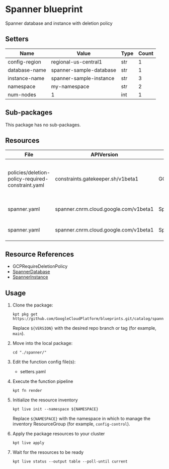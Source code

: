 <!-- BEGINNING OF PRE-COMMIT-BLUEPRINT DOCS HOOK:TITLE -->
# Spanner blueprint


<!-- END OF PRE-COMMIT-BLUEPRINT DOCS HOOK:TITLE -->
<!-- BEGINNING OF PRE-COMMIT-BLUEPRINT DOCS HOOK:BODY -->
Spanner database and instance with deletion policy

## Setters

|     Name      |          Value          | Type | Count |
|---------------|-------------------------|------|-------|
| config-region | regional-us-central1    | str  |     1 |
| database-name | spanner-sample-database | str  |     1 |
| instance-name | spanner-sample-instance | str  |     3 |
| namespace     | my-namespace            | str  |     2 |
| num-nodes     |                       1 | int  |     1 |

## Sub-packages

This package has no sub-packages.

## Resources

|                       File                        |              APIVersion               |           Kind           |                        Name                         |  Namespace   |
|---------------------------------------------------|---------------------------------------|--------------------------|-----------------------------------------------------|--------------|
| policies/deletion-policy-required-constraint.yaml | constraints.gatekeeper.sh/v1beta1     | GCPRequireDeletionPolicy | enforce-deletion-policy-annotation-spanner-instance |              |
| spanner.yaml                                      | spanner.cnrm.cloud.google.com/v1beta1 | SpannerDatabase          | spanner-sample-database                             | my-namespace |
| spanner.yaml                                      | spanner.cnrm.cloud.google.com/v1beta1 | SpannerInstance          | spanner-sample-instance                             | my-namespace |

## Resource References

- GCPRequireDeletionPolicy
- [SpannerDatabase](https://cloud.google.com/config-connector/docs/reference/resource-docs/spanner/spannerdatabase)
- [SpannerInstance](https://cloud.google.com/config-connector/docs/reference/resource-docs/spanner/spannerinstance)

## Usage

1.  Clone the package:
    ```shell
    kpt pkg get https://github.com/GoogleCloudPlatform/blueprints.git/catalog/spanner@${VERSION}
    ```
    Replace `${VERSION}` with the desired repo branch or tag
    (for example, `main`).

1.  Move into the local package:
    ```shell
    cd "./spanner/"
    ```

1.  Edit the function config file(s):
    - setters.yaml

1.  Execute the function pipeline
    ```shell
    kpt fn render
    ```

1.  Initialize the resource inventory
    ```shell
    kpt live init --namespace ${NAMESPACE}
    ```
    Replace `${NAMESPACE}` with the namespace in which to manage
    the inventory ResourceGroup (for example, `config-control`).

1.  Apply the package resources to your cluster
    ```shell
    kpt live apply
    ```

1.  Wait for the resources to be ready
    ```shell
    kpt live status --output table --poll-until current
    ```

<!-- END OF PRE-COMMIT-BLUEPRINT DOCS HOOK:BODY -->
